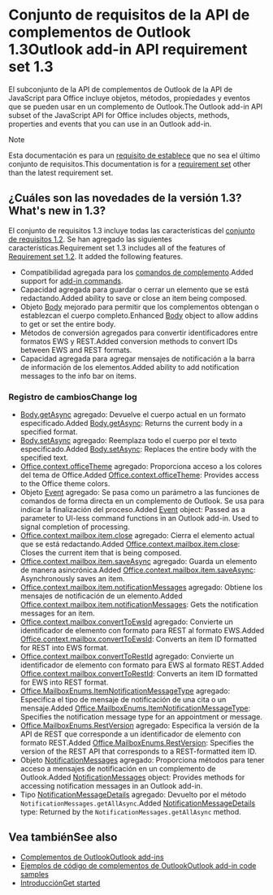 # <a name="outlook-add-in-api-requirement-set-13"></a><span data-ttu-id="8d3b6-101">Conjunto de requisitos de la API de complementos de Outlook 1.3</span><span class="sxs-lookup"><span data-stu-id="8d3b6-101">Outlook add-in API requirement set 1.3</span></span>

<span data-ttu-id="8d3b6-102">El subconjunto de la API de complementos de Outlook de la API de JavaScript para Office incluye objetos, métodos, propiedades y eventos que se pueden usar en un complemento de Outlook.</span><span class="sxs-lookup"><span data-stu-id="8d3b6-102">The Outlook add-in API subset of the JavaScript API for Office includes objects, methods, properties and events that you can use in an Outlook add-in.</span></span>

> [!NOTE]
> <span data-ttu-id="8d3b6-103">Esta documentación es para un [requisito de establece](/javascript/office/requirement-sets/outlook-api-requirement-sets) que no sea el último conjunto de requisitos.</span><span class="sxs-lookup"><span data-stu-id="8d3b6-103">This documentation is for a [requirement set](/javascript/office/requirement-sets/outlook-api-requirement-sets) other than the latest requirement set.</span></span> 

## <a name="whats-new-in-13"></a><span data-ttu-id="8d3b6-104">¿Cuáles son las novedades de la versión 1.3?</span><span class="sxs-lookup"><span data-stu-id="8d3b6-104">What's new in 1.3?</span></span>

<span data-ttu-id="8d3b6-p101">El conjunto de requisitos 1.3 incluye todas las características del [conjunto de requisitos 1.2](../requirement-set-1.2/outlook-requirement-set-1.2.md). Se han agregado las siguientes características.</span><span class="sxs-lookup"><span data-stu-id="8d3b6-p101">Requirement set 1.3 includes all of the features of [Requirement set 1.2](../requirement-set-1.2/outlook-requirement-set-1.2.md). It added the following features.</span></span>

- <span data-ttu-id="8d3b6-107">Compatibilidad agregada para los [comandos de complemento](https://docs.microsoft.com/outlook/add-ins/add-in-commands-for-outlook).</span><span class="sxs-lookup"><span data-stu-id="8d3b6-107">Added support for [add-in commands](https://docs.microsoft.com/outlook/add-ins/add-in-commands-for-outlook).</span></span>
- <span data-ttu-id="8d3b6-108">Capacidad agregada para guardar o cerrar un elemento que se está redactando.</span><span class="sxs-lookup"><span data-stu-id="8d3b6-108">Added ability to save or close an item being composed.</span></span>
- <span data-ttu-id="8d3b6-109">Objeto [Body](/javascript/api/outlook_1_3/office.body) mejorado para permitir que los complementos obtengan o establezcan el cuerpo completo.</span><span class="sxs-lookup"><span data-stu-id="8d3b6-109">Enhanced [Body](/javascript/api/outlook_1_3/office.body) object to allow addins to get or set the entire body.</span></span>
- <span data-ttu-id="8d3b6-110">Métodos de conversión agregados para convertir identificadores entre formatos EWS y REST.</span><span class="sxs-lookup"><span data-stu-id="8d3b6-110">Added conversion methods to convert IDs between EWS and REST formats.</span></span>
- <span data-ttu-id="8d3b6-111">Capacidad agregada para agregar mensajes de notificación a la barra de información de los elementos.</span><span class="sxs-lookup"><span data-stu-id="8d3b6-111">Added ability to add notification messages to the info bar on items.</span></span>

### <a name="change-log"></a><span data-ttu-id="8d3b6-112">Registro de cambios</span><span class="sxs-lookup"><span data-stu-id="8d3b6-112">Change log</span></span>

- <span data-ttu-id="8d3b6-113">[Body.getAsync](/javascript/api/outlook_1_3/office.body#getasync-coerciontype--options--callback-) agregado: Devuelve el cuerpo actual en un formato especificado.</span><span class="sxs-lookup"><span data-stu-id="8d3b6-113">Added [Body.getAsync](/javascript/api/outlook_1_3/office.body#getasync-coerciontype--options--callback-): Returns the current body in a specified format.</span></span>
- <span data-ttu-id="8d3b6-114">[Body.setAsync](/javascript/api/outlook_1_3/office.body#setasync-data--options--callback-) agregado: Reemplaza todo el cuerpo por el texto especificado.</span><span class="sxs-lookup"><span data-stu-id="8d3b6-114">Added [Body.setAsync](/javascript/api/outlook_1_3/office.body#setasync-data--options--callback-): Replaces the entire body with the specified text.</span></span>
- <span data-ttu-id="8d3b6-115">[Office.context.officeTheme](office.context.md#officetheme-object) agregado: Proporciona acceso a los colores del tema de Office.</span><span class="sxs-lookup"><span data-stu-id="8d3b6-115">Added [Office.context.officeTheme](office.context.md#officetheme-object): Provides access to the Office theme colors.</span></span>
- <span data-ttu-id="8d3b6-p102">Objeto [Event](/javascript/api/office/office.addincommands.event) agregado: Se pasa como un parámetro a las funciones de comandos de forma directa en un complemento de Outlook. Se usa para indicar la finalización del proceso.</span><span class="sxs-lookup"><span data-stu-id="8d3b6-p102">Added [Event](/javascript/api/office/office.addincommands.event) object: Passed as a parameter to UI-less command functions in an Outlook add-in. Used to signal completion of processing.</span></span>
- <span data-ttu-id="8d3b6-118">[Office.context.mailbox.item.close](office.context.mailbox.item.md#close) agregado: Cierra el elemento actual que se está redactando.</span><span class="sxs-lookup"><span data-stu-id="8d3b6-118">Added [Office.context.mailbox.item.close](office.context.mailbox.item.md#close): Closes the current item that is being composed.</span></span>
- <span data-ttu-id="8d3b6-119">[Office.context.mailbox.item.saveAsync](office.context.mailbox.item.md#saveasyncoptions-callback) agregado: Guarda un elemento de manera asincrónica.</span><span class="sxs-lookup"><span data-stu-id="8d3b6-119">Added [Office.context.mailbox.item.saveAsync](office.context.mailbox.item.md#saveasyncoptions-callback): Asynchronously saves an item.</span></span>
- <span data-ttu-id="8d3b6-120">[Office.context.mailbox.item.notificationMessages](office.context.mailbox.item.md#notificationmessages-notificationmessagesjavascriptapioutlook13officenotificationmessages) agregado: Obtiene los mensajes de notificación de un elemento.</span><span class="sxs-lookup"><span data-stu-id="8d3b6-120">Added [Office.context.mailbox.item.notificationMessages](office.context.mailbox.item.md#notificationmessages-notificationmessagesjavascriptapioutlook13officenotificationmessages): Gets the notification messages for an item.</span></span>
- <span data-ttu-id="8d3b6-121">[Office.context.mailbox.convertToEwsId](office.context.mailbox.md#converttoewsiditemid-restversion--string) agregado: Convierte un identificador de elemento con formato para REST al formato EWS.</span><span class="sxs-lookup"><span data-stu-id="8d3b6-121">Added [Office.context.mailbox.convertToEwsId](office.context.mailbox.md#converttoewsiditemid-restversion--string): Converts an item ID formatted for REST into EWS format.</span></span>
- <span data-ttu-id="8d3b6-122">[Office.context.mailbox.convertToRestId](office.context.mailbox.md#converttorestiditemid-restversion--string) agregado: Convierte un identificador de elemento con formato para EWS al formato REST.</span><span class="sxs-lookup"><span data-stu-id="8d3b6-122">Added [Office.context.mailbox.convertToRestId](office.context.mailbox.md#converttorestiditemid-restversion--string): Converts an item ID formatted for EWS into REST format.</span></span>
- <span data-ttu-id="8d3b6-123">[Office.MailboxEnums.ItemNotificationMessageType](/javascript/api/outlook_1_3/office.mailboxenums.itemnotificationmessagetype) agregado: Especifica el tipo de mensaje de notificación de una cita o un mensaje.</span><span class="sxs-lookup"><span data-stu-id="8d3b6-123">Added [Office.MailboxEnums.ItemNotificationMessageType](/javascript/api/outlook_1_3/office.mailboxenums.itemnotificationmessagetype): Specifies the notification message type for an appointment or message.</span></span>
- <span data-ttu-id="8d3b6-124">[Office.MailboxEnums.RestVersion](/javascript/api/outlook_1_3/office.mailboxenums.restversion) agregado: Especifica la versión de la API de REST que corresponde a un identificador de elemento con formato REST.</span><span class="sxs-lookup"><span data-stu-id="8d3b6-124">Added [Office.MailboxEnums.RestVersion](/javascript/api/outlook_1_3/office.mailboxenums.restversion): Specifies the version of the REST API that corresponds to a REST-formatted item ID.</span></span>
- <span data-ttu-id="8d3b6-125">Objeto [NotificationMessages](/javascript/api/outlook_1_3/office.notificationmessages) agregado: Proporciona métodos para tener acceso a mensajes de notificación en un complemento de Outlook.</span><span class="sxs-lookup"><span data-stu-id="8d3b6-125">Added [NotificationMessages](/javascript/api/outlook_1_3/office.notificationmessages) object: Provides methods for accessing notification messages in an Outlook add-in.</span></span>
- <span data-ttu-id="8d3b6-126">Tipo [NotificationMessageDetails](/javascript/api/outlook_1_3/office.notificationmessagedetails) agregado: Devuelto por el método `NotificationMessages.getAllAsync`.</span><span class="sxs-lookup"><span data-stu-id="8d3b6-126">Added [NotificationMessageDetails](/javascript/api/outlook_1_3/office.notificationmessagedetails) type: Returned by the `NotificationMessages.getAllAsync` method.</span></span>

## <a name="see-also"></a><span data-ttu-id="8d3b6-127">Vea también</span><span class="sxs-lookup"><span data-stu-id="8d3b6-127">See also</span></span>

- [<span data-ttu-id="8d3b6-128">Complementos de Outlook</span><span class="sxs-lookup"><span data-stu-id="8d3b6-128">Outlook add-ins</span></span>](https://docs.microsoft.com/outlook/add-ins/)
- [<span data-ttu-id="8d3b6-129">Ejemplos de código de complementos de Outlook</span><span class="sxs-lookup"><span data-stu-id="8d3b6-129">Outlook add-in code samples</span></span>](https://developer.microsoft.com/outlook/gallery/?filterBy=Outlook,Samples,Add-ins)
- [<span data-ttu-id="8d3b6-130">Introducción</span><span class="sxs-lookup"><span data-stu-id="8d3b6-130">Get started</span></span>](https://docs.microsoft.com/outlook/add-ins/quick-start)